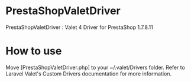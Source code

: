 # PrestaShopValetDriver
PrestaShopValetDriver : Valet 4 Driver for PrestaShop 1.7.8.11

# How to use
Move [PrestaShopValetDriver.php] to your ~/.valet/Drivers folder.
Refer to Laravel Valet's Custom Drivers documentation for more information.
